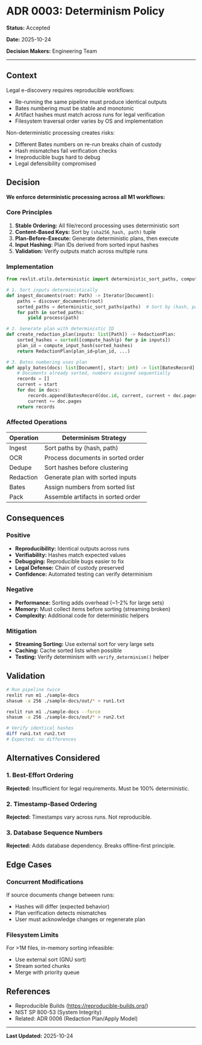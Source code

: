 # ADR 0003: Determinism Policy

**Status:** Accepted

**Date:** 2025-10-24

**Decision Makers:** Engineering Team

---

## Context

Legal e-discovery requires reproducible workflows:
- Re-running the same pipeline must produce identical outputs
- Bates numbering must be stable and monotonic
- Artifact hashes must match across runs for legal verification
- Filesystem traversal order varies by OS and implementation

Non-deterministic processing creates risks:
- Different Bates numbers on re-run breaks chain of custody
- Hash mismatches fail verification checks
- Irreproducible bugs hard to debug
- Legal defensibility compromised

## Decision

**We enforce deterministic processing across all M1 workflows:**

### Core Principles

1. **Stable Ordering:** All file/record processing uses deterministic sort
2. **Content-Based Keys:** Sort by `(sha256_hash, path)` tuple
3. **Plan-Before-Execute:** Generate deterministic plans, then execute
4. **Input Hashing:** Plan IDs derived from sorted input hashes
5. **Validation:** Verify outputs match across multiple runs

### Implementation

```python
from rexlit.utils.deterministic import deterministic_sort_paths, compute_input_hash

# 1. Sort inputs deterministically
def ingest_documents(root: Path) -> Iterator[Document]:
    paths = discover_documents(root)
    sorted_paths = deterministic_sort_paths(paths)  # Sort by (hash, path)
    for path in sorted_paths:
        yield process(path)

# 2. Generate plan with deterministic ID
def create_redaction_plan(inputs: list[Path]) -> RedactionPlan:
    sorted_hashes = sorted([compute_hash(p) for p in inputs])
    plan_id = compute_input_hash(sorted_hashes)
    return RedactionPlan(plan_id=plan_id, ...)

# 3. Bates numbering uses plan
def apply_bates(docs: list[Document], start: int) -> list[BatesRecord]:
    # Documents already sorted, numbers assigned sequentially
    records = []
    current = start
    for doc in docs:
        records.append(BatesRecord(doc.id, current, current + doc.pages - 1))
        current += doc.pages
    return records
```

### Affected Operations

| Operation | Determinism Strategy |
|-----------|---------------------|
| Ingest | Sort paths by (hash, path) |
| OCR | Process documents in sorted order |
| Dedupe | Sort hashes before clustering |
| Redaction | Generate plan with sorted inputs |
| Bates | Assign numbers from sorted list |
| Pack | Assemble artifacts in sorted order |

## Consequences

### Positive

- **Reproducibility:** Identical outputs across runs
- **Verifiability:** Hashes match expected values
- **Debugging:** Reproducible bugs easier to fix
- **Legal Defense:** Chain of custody preserved
- **Confidence:** Automated testing can verify determinism

### Negative

- **Performance:** Sorting adds overhead (~1-2% for large sets)
- **Memory:** Must collect items before sorting (streaming broken)
- **Complexity:** Additional code for deterministic helpers

### Mitigation

- **Streaming Sorting:** Use external sort for very large sets
- **Caching:** Cache sorted lists when possible
- **Testing:** Verify determinism with `verify_determinism()` helper

## Validation

```bash
# Run pipeline twice
rexlit run m1 ./sample-docs
shasum -a 256 ./sample-docs/out/* > run1.txt

rexlit run m1 ./sample-docs --force
shasum -a 256 ./sample-docs/out/* > run2.txt

# Verify identical hashes
diff run1.txt run2.txt
# Expected: no differences
```

## Alternatives Considered

### 1. Best-Effort Ordering

**Rejected:** Insufficient for legal requirements. Must be 100% deterministic.

### 2. Timestamp-Based Ordering

**Rejected:** Timestamps vary across runs. Not reproducible.

### 3. Database Sequence Numbers

**Rejected:** Adds database dependency. Breaks offline-first principle.

## Edge Cases

### Concurrent Modifications

If source documents change between runs:
- Hashes will differ (expected behavior)
- Plan verification detects mismatches
- User must acknowledge changes or regenerate plan

### Filesystem Limits

For >1M files, in-memory sorting infeasible:
- Use external sort (GNU sort)
- Stream sorted chunks
- Merge with priority queue

## References

- Reproducible Builds (https://reproducible-builds.org/)
- NIST SP 800-53 (System Integrity)
- Related: ADR 0006 (Redaction Plan/Apply Model)

---

**Last Updated:** 2025-10-24
